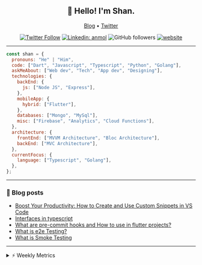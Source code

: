 <h2 align="center">👋 Hello! I'm Shan.</h2>
<p align="center">
  <a href="https://medium.com/feed/@shan-shaji">Blog</a> •
  <a href="https://twitter.com/intent/follow?screen_name=shan__shaji">Twitter</a>
</p>

<p align="center"><a href="https://twitter.com/intent/follow?screen_name=shan__shaji"><img src="https://img.shields.io/twitter/follow/shan__shaji?style=flat" alt="Twitter Follow"></a>
<a href="https://www.linkedin.com/in/shan-shaji/"><img src="https://img.shields.io/badge/shan-shaji?style=flat-square&amp;logo=Linkedin&amp;logoColor=white&amp;link=https://www.linkedin.com/in/shan-shaji/" alt="Linkedin: anmol"></a>
<img src="https://img.shields.io/github/followers/shan-shaji?label=Follow&amp;style=social" alt="GitHub followers">
<a href="http://shan-shaji.github.io/"><img src="https://img.shields.io/badge/Website-46a2f1.svg?&amp;style=flat-square&amp;logo=Google-Chrome&amp;logoColor=white&amp;link=http://shan-shaji.github.io/" alt="website"></a></p>

<hr>

```javascript
const shan = {
  pronouns: "He" | "Him",
  code: ["Dart", "Javascript", "Typescript", "Python", "Golang"],
  askMeAbout: ["Web dev", "Tech", "App dev", "Designing"],
  technologies: {
    backEnd: {
      js: ["Node JS", "Express"],
    },
    mobileApp: {
      hybrid: ["Flutter"],
    },
    databases: ["Mongo", "MySql"],
    misc: ["Firebase", "Analytics", "Cloud Functions"],
  },
  architecture: {
    frontEnd: ["MVVM Architecture", "Bloc Architecture"],
    backEnd: ["MVC Architecture"],
  },
  currentFocus: {
    language: ["Typescript", "Golang"],
  },
};
```

<hr>

<!-- I love connecting with different people</b> so if you want to say <b>hi, I'll be happy to meet you more!</b> 😊</em> -->

### 📕 Blog posts

<!-- BLOG-POST-LIST:START -->
- [Boost Your Productivity: How to Create and Use Custom Snippets in VS Code](https://dev.to/shanshaji/boost-your-productivity-how-to-create-and-use-custom-snippets-in-vs-code-5bbo)
- [Interfaces in typescript](https://dev.to/shanshaji/interfaces-in-typescript-55f8)
- [What are pre-commit hooks and How to use in flutter projects?](https://dev.to/shanshaji/what-are-pre-commit-hooks-and-how-to-use-in-flutter-projects-4c0m)
- [What is e2e Testing?](https://dev.to/shanshaji/what-is-e2e-testing-1eg0)
- [What is Smoke Testing](https://dev.to/shanshaji/what-is-smoke-testing-1n95)
<!-- BLOG-POST-LIST:END -->

<hr>
<details>
    <summary>⚡ Weekly Metrics</summary>
    <p>
    
<!--START_SECTION:waka-->
![Code Time](http://img.shields.io/badge/Code%20Time-1%2C954%20hrs%201%20min-blue)

![Profile Views](http://img.shields.io/badge/Profile%20Views-1-blue)

**🐱 My GitHub Data** 

> 📦 ? Used in GitHub's Storage 
 > 
> 🏆 257 Contributions in the Year 2023
 > 
> 💼 Opted to Hire
 > 
> 📜 131 Public Repositories 
 > 
> 🔑 0 Private Repositories 
 > 
**I'm a Night 🦉** 

```text
🌞 Morning                3899 commits        ███░░░░░░░░░░░░░░░░░░░░░░   10.51 % 
🌆 Daytime                9905 commits        ███████░░░░░░░░░░░░░░░░░░   26.70 % 
🌃 Evening                17430 commits       ████████████░░░░░░░░░░░░░   46.98 % 
🌙 Night                  5865 commits        ████░░░░░░░░░░░░░░░░░░░░░   15.81 % 
```
📅 **I'm Most Productive on Thursday** 

```text
Monday                   5155 commits        ███░░░░░░░░░░░░░░░░░░░░░░   13.90 % 
Tuesday                  5821 commits        ████░░░░░░░░░░░░░░░░░░░░░   15.69 % 
Wednesday                4661 commits        ███░░░░░░░░░░░░░░░░░░░░░░   12.56 % 
Thursday                 8054 commits        █████░░░░░░░░░░░░░░░░░░░░   21.71 % 
Friday                   6255 commits        ████░░░░░░░░░░░░░░░░░░░░░   16.86 % 
Saturday                 3503 commits        ██░░░░░░░░░░░░░░░░░░░░░░░   09.44 % 
Sunday                   3650 commits        ██░░░░░░░░░░░░░░░░░░░░░░░   09.84 % 
```


📊 **This Week I Spent My Time On** 

```text
🕑︎ Time Zone: Asia/Kolkata

💬 Programming Languages: 
Dart                     50 hrs 59 mins      ██████████████████████░░░   86.73 % 
TypeScript               2 hrs 53 mins       █░░░░░░░░░░░░░░░░░░░░░░░░   04.93 % 
Text                     56 mins             ░░░░░░░░░░░░░░░░░░░░░░░░░   01.60 % 
Bash                     53 mins             ░░░░░░░░░░░░░░░░░░░░░░░░░   01.51 % 
YAML                     53 mins             ░░░░░░░░░░░░░░░░░░░░░░░░░   01.51 % 

🔥 Editors: 
Android Studio           48 hrs 8 mins       ████████████████████░░░░░   81.88 % 
VS Code                  10 hrs 39 mins      █████░░░░░░░░░░░░░░░░░░░░   18.12 % 

🐱‍💻 Projects: 
turbo-flutter            48 hrs 1 min        ████████████████████░░░░░   81.69 % 
homeday                  3 hrs 27 mins       █░░░░░░░░░░░░░░░░░░░░░░░░   05.88 % 
neo                      3 hrs 23 mins       █░░░░░░░░░░░░░░░░░░░░░░░░   05.76 % 
dial_contacts            2 hrs 6 mins        █░░░░░░░░░░░░░░░░░░░░░░░░   03.58 % 
setup-flutter            48 mins             ░░░░░░░░░░░░░░░░░░░░░░░░░   01.38 % 

💻 Operating System: 
Mac                      57 hrs 31 mins      ████████████████████████░   97.84 % 
Linux                    1 hr 16 mins        █░░░░░░░░░░░░░░░░░░░░░░░░   02.16 % 
```

**I Mostly Code in Dart** 

```text
Dart                     53 repos            ████████████░░░░░░░░░░░░░   46.09 % 
Python                   4 repos             █░░░░░░░░░░░░░░░░░░░░░░░░   03.48 % 
Ruby                     3 repos             █░░░░░░░░░░░░░░░░░░░░░░░░   02.61 % 
Go                       3 repos             █░░░░░░░░░░░░░░░░░░░░░░░░   02.61 % 
Shell                    1 repo              ░░░░░░░░░░░░░░░░░░░░░░░░░   00.87 % 
```




 Last Updated on 16/04/2023 18:46:36 UTC
<!--END_SECTION:waka-->

</p>
 </details>
